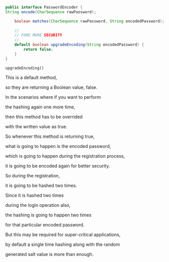 ```java
public interface PasswordEncoder {
String encode(CharSequence rawPassword);

    boolean matches(CharSequence rawPassword, String encodedPassword);
    
    //
    // FORE MORE SECURITY
    //
    default boolean upgradeEncoding(String encodedPassword) {
        return false;
    }
}
```


`upgradeEncoding()`

This is a default method,

so they are returning a Boolean value, false.

In the scenarios where if you want to perform

the hashing again one more time,

then this method has to be overrided

with the written value as true.

So whenever this method is returning true,

what is going to happen is the encoded password,

which is going to happen during the registration process,

it is going to be encoded again for better security.

So during the registration,

it is going to be hashed two times.

Since it is hashed two times

during the login operation also,

the hashing is going to happen two times

for that particular encoded password.

But this may be required for super-critical applications,

by default a single time hashing along with the random

generated salt value is more than enough.

